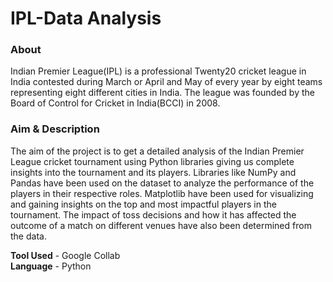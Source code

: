 # IPL-Data Analysis #
### About ###
Indian Premier League(IPL) is a professional Twenty20 cricket league in India contested during March or April and May of every year by eight teams representing eight different cities in India. The league was founded by the Board of Control for Cricket in India(BCCI) in 2008.

### Aim & Description ###
The aim of the project is to get a detailed analysis of the Indian Premier League cricket tournament using Python libraries giving us complete insights into the tournament and its players. Libraries like NumPy and Pandas have been used on the dataset to analyze the performance of the players in their respective roles. Matplotlib have been used for visualizing and gaining insights on the top and most impactful players in the tournament. The impact of toss decisions and how it has affected the outcome of a match on different venues have also been determined from the data.

**Tool Used** - Google Collab  
**Language** - Python
